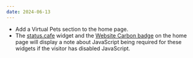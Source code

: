 ```yaml
---
date: 2024-06-13
---
```


* Add a Virtual Pets section to the home page.
* The [status.cafe](https://status.cafe/) widget and the [Website Carbon badge](https://www.websitecarbon.com/badge/) on the home page will display a note about JavaScript being required for these widgets if the visitor has disabled JavaScript.